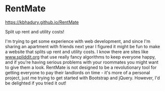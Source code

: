 # RentMate
https://kbhadury.github.io/RentMate

Split up rent and utility costs!

I'm trying to get some experience with web development, and since I'm sharing an apartment with friends next year I figured
it might be fun to make a website that splits up rent and utility costs.  I know there are sites like www.spliddit.org
that use really fancy algorithms to keep everyone happy, and if you're having serious problems with your roommates you might want
to give them a look.  RentMate is not designed to be a revolutionary tool for getting everyone to pay their landlords on time - 
it's more of a personal project, just me trying to get started with Bootstrap and jQuery.  However, I'd be delighted if you tried it
out!
